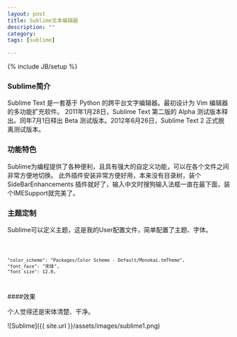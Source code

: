 ```yaml
---
layout: post
title: Sublime文本编辑器
description: ""
category:
tags: [sublime]

---
```

{% include JB/setup %}


### Sublime简介

Sublime Text 是一套基于 Python 的跨平台文字编辑器。最初设计为 Vim 编辑器的多功能扩充软件。
2011年1月28日，Sublime Text 第二版的 Alpha 测试版本释出。同年7月1日释出 Beta 测试版本。2012年6月26日，Sublime Text 2 正式脱离测试版本。

### 功能特色

Sublime为编程提供了各种便利，且具有强大的自定义功能，可以在各个文件之间非常方便地切换。
此外插件安装非常方便好用，本来没有目录树，装个SideBarEnhancements 插件就好了，输入中文时搜狗输入法框一直在最下面，装个IMESupport就完美了。

### 主题定制

Sublime可以定义主题，这是我的User配置文件，简单配置了主题、字体。

<code>

	"color_scheme": "Packages/Color Scheme - Default/Monokai.tmTheme",
	"font_face": "宋体",
	"font_size": 12.0,

</code>

####效果

个人觉得还是宋体清楚、干净。

![Sublime]({{ site.url }}/assets/images/sublime1.png)